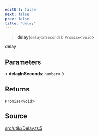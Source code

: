 ```yaml
---
editUrl: false
next: false
prev: false
title: "delay"
---
```


> **delay**(`delayInSeconds`): `Promise`\<`void`\>

delay

## Parameters

• **delayInSeconds**: `number`= `0`

## Returns

`Promise`\<`void`\>

## Source

[src/utils/Delay.ts:5](https://github.com/relishinc/dill-pixel/blob/10f512f7f577ca5e74162827f11215b28df5ca97/src/utils/Delay.ts#L5)
